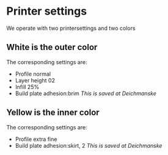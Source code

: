 # Printer settings

We operate with two printersettings and two colors

## White is the outer color
The corresponding settings are:
- Profile normal
- Layer height 02
- Infill 25%
- Build plate adhesion:brim
*This is saved at Deichmanske*

## Yellow is the inner color
The corresponding settings are:
- Profile extra fine
- Build plate adhesion:skirt, 2 
*This is saved at Deichmanske*
